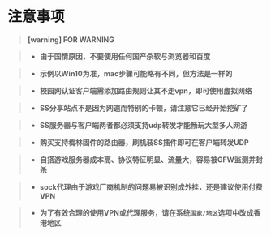 # 注意事项

> **[warning] FOR WARNING**

> * **由于国情原因，不要使用任何国产杀软与浏览器和百度**

> * **示例以Win10为准，mac步骤可能略有不同，但方法是一样的**

> * **校园网认证客户端需添加路由规则让其不走vpn，即可使用虚拟网络**

> * **SS分享站点不是因为网速而特别的卡顿，请注意它已经开始挖矿了**

> * **SS服务器与客户端两者都必须支持udp转发才能畅玩大型多人网游**

> * **购买支持梅林固件的路由器，刷机装SS插件即可在客户端转发UDP**

> * **自搭游戏服务器成本高、协议特征明显、流量大，容易被GFW监测并封杀**

> * **sock代理由于游戏厂商机制的问题易被识别成外挂，还是建议使用付费VPN**

> * **为了有效合理的使用VPN或代理服务，请在系统`国家/地区`选项中改成香港地区**

<!-- > * **关于更多对游戏互联专业性的回答，请看koolshare与游民星空对其的解释说明** -->